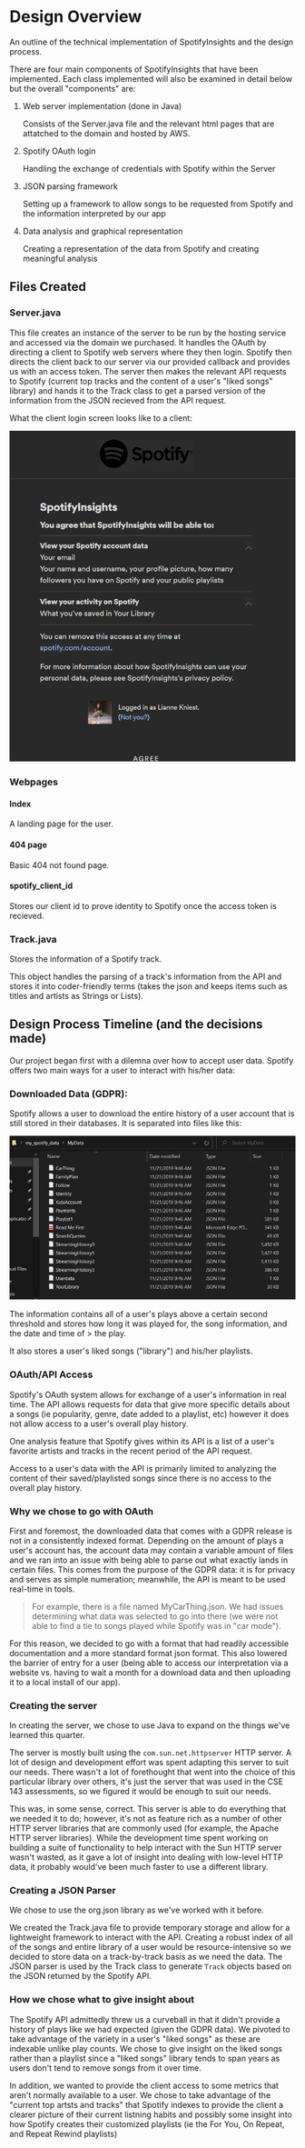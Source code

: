 # Design Overview

An outline of the technical implementation of SpotifyInsights and the design process.

There are four main components of SpotifyInsights that have been implemented. Each class implemented will also be examined in detail below but the overall "components" are:

1. Web server implementation (done in Java)
    
    Consists of the Server.java file and the relevant html pages that are attatched to the domain and hosted by AWS.

2. Spotify OAuth login

    Handling the exchange of credentials with Spotify within the Server

3. JSON parsing framework

    Setting up a framework to allow songs to be requested from Spotify and the information interpreted by our app

4. Data analysis and graphical representation

    Creating a representation of the data from Spotify and creating meaningful analysis


## Files Created

### Server.java

This file creates an instance of the server to be run by the hosting service and accessed via the domain we purchased. It handles the OAuth by directing a client to Spotify web servers where they then login. Spotify then directs the client back to our server via our provided callback and provides us with an access token. The server then makes the relevant API requests to Spotify (current top tracks and the content of a user's "liked songs" library) and hands it to the Track class to get a parsed version of the information from the JSON recieved from the API request.

What the client login screen looks like to a client: 

![Spotify API login screen](documentationAssets/login.png)

### Webpages

#### Index

A landing page for the user.

#### 404 page

Basic 404 not found page.

#### spotify_client_id

Stores our client id to prove identity to Spotify once the access token is recieved.

### Track.java

Stores the information of a Spotify track.

This object handles the parsing of a track's information from the API and stores it into coder-friendly terms (takes the json and keeps items such as titles and artists as Strings or List<String>s).


## Design Process Timeline (and the decisions made)

Our project began first with a dilemna over how to accept user data. Spotify offers two main ways for a user to interact with his/her data: 

### Downloaded Data (GDPR):

Spotify allows a user to download the entire history of a user account that is still stored in their databases. It is separated into files like this:

![Image of files labeled MyCarThing.json and more](documentationAssets/files.jpg)
 
The information contains all of a user's plays above a certain second threshold and stores how long it was played for, the song information, and the date and time of > the play.
 
It also stores a user's liked songs ("library") and his/her playlists. 

### OAuth/API Access

Spotify's OAuth system allows for exchange of a user's information in real time. The API allows requests for data that give more specific details about a songs (ie popularity, genre, date added to a playlist, etc) however it does not allow access to a user's overall play history. 

One analysis feature that Spotify gives within its API is a list of a user's favorite artists and tracks in the recent period of the API request.
 
Access to a user's data with the API is primarily limited to analyzing the content of their saved/playlisted songs since there is no access to the overall play history.

### Why we chose to go with OAuth

First and foremost, the downloaded data that comes with a GDPR release is not in a consistently indexed format. Depending on the amount of plays a user's account has, the account data may contain a variable amount of files and we ran into an issue with being able to parse out what exactly lands in certain files. This comes from the purpose of the GDPR data: it is for privacy and serves as simple numeration; meanwhile, the API is meant to be used real-time in tools.

> For example, there is a file named MyCarThing.json. We had issues determining what data was selected to go into there (we were not able to find a tie to songs played while Spotify was in "car mode").

For this reason, we decided to go with a format that had readily accessible documentation and a more standard format json format. This also lowered the barrier of entry for a user (being able to access our interpretation via a website vs. having to wait a month for a download data and then uploading it to a local install of our app).

### Creating the server

In creating the server, we chose to use Java to expand on the things we've learned this quarter.

The server is mostly built using the `com.sun.net.httpserver` HTTP server. A lot of design and development effort was spent adapting this server to suit our needs. There wasn't a lot of forethought that went into the choice of this particular library over others, it's just the server that was used in the CSE 143 assessments, so we figured it would be enough to suit our needs. 

This was, in some sense, correct. This server is able to do everything that we needed it to do; however, it's not as feature rich as a number of other HTTP server libraries that are commonly used (for example, the Apache HTTP server libraries). While the development time spent working on building a suite of functionality to help interact with the Sun HTTP server wasn't wasted, as it gave a lot of insight into dealing with low-level HTTP data, it probably would've been much faster to use a different library.

### Creating a JSON Parser

We chose to use the org.json library as we've worked with it before.

We created the Track.java file to provide temporary storage and allow for a lightweight framework to interact with the API. Creating a robust index of all of the songs and entire library of a user would be resource-intensive so we decided to store data on a track-by-track basis as we need the data. The JSON parser is used by the Track class to generate `Track` objects based on the JSON returned by the Spotify API.


### How we chose what to give insight about

The Spotify API admittedly threw us a curveball in that it didn't provide a history of plays like we had expected (given the GDPR data). We pivoted to take advantage of the variety in a user's "liked songs" as these are indexable unlike play counts. We chose to give insight on the liked songs rather than a playlist since a "liked songs" library tends to span years as users don't tend to remove songs from it over time. 

In addition, we wanted to provide the client access to some metrics that aren't normally available to a user. We chose to take advantage of the "current top artsts and tracks" that Spotify indexes to provide the client a clearer picture of their current listning habits and possibly some insight into how Spotify creates their customized playlists (ie the For You, On Repeat, and Repeat Rewind playlists)


